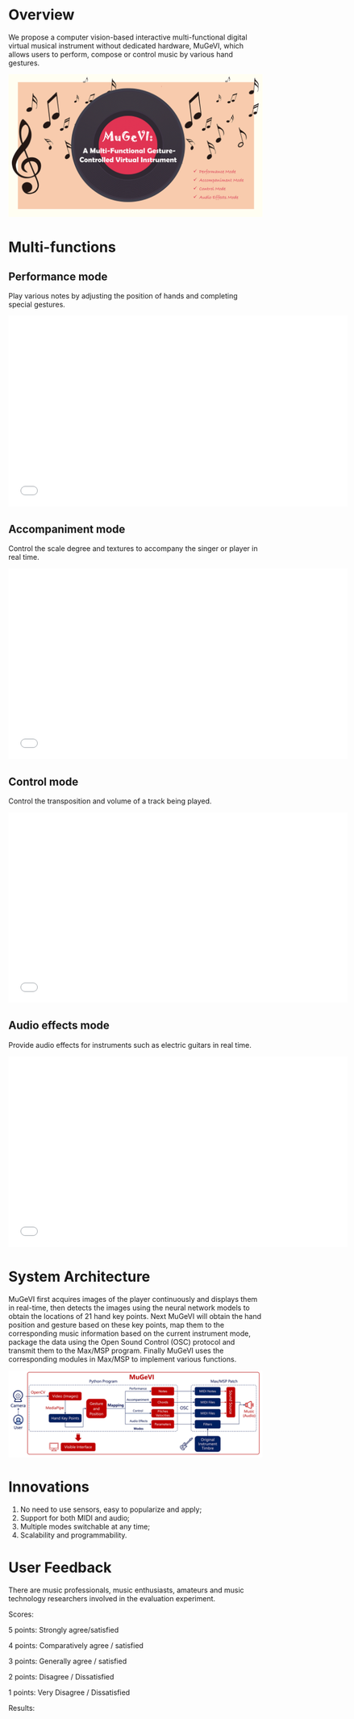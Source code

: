 # Overview
We propose a computer vision-based interactive multi-functional digital virtual musical instrument without dedicated hardware, MuGeVI, which allows users to perform, compose or control music by various hand gestures.

<img src="https://github.com/Yewlife/MuGeVI/blob/main/pictures/overall_cover.png?raw=true" />

# Multi-functions
## Performance mode
Play various notes by adjusting the position of hands and completing special gestures.

<iframe height=378 width=672 src="//player.bilibili.com/player.html?bvid=BV1UL41127Vd&page=1&autoplay=0" scrolling="no" border="0" frameborder="no" framespacing="0" allowfullscreen="true"> </iframe>

## Accompaniment mode
Control the scale degree and textures to accompany the singer or player in real time.

<iframe height=378 width=672 src="//player.bilibili.com/player.html?aid=442363495&bvid=BV1UL41127Vd&cid=1089058381&page=2&autoplay=0" scrolling="no" border="0" frameborder="no" framespacing="0" allowfullscreen="true"> </iframe>

## Control mode
Control the transposition and volume of a track being played.

<iframe height=378 width=672 src="//player.bilibili.com/player.html?aid=442363495&bvid=BV1UL41127Vd&cid=1089059387&page=3&autoplay=0" scrolling="no" border="0" frameborder="no" framespacing="0" allowfullscreen="true"> </iframe>

## Audio effects mode
Provide audio effects for instruments such as electric guitars in real time.

<iframe height=378 width=672 src="//player.bilibili.com/player.html?aid=442363495&bvid=BV1UL41127Vd&cid=1089060365&page=4&autoplay=0" scrolling="no" border="0" frameborder="no" framespacing="0" allowfullscreen="true"> </iframe>

# System Architecture
MuGeVI first acquires images of the player continuously and displays them in real-time, then detects the images using the neural network models to obtain the locations of 21 hand key points. Next MuGeVI will obtain the hand position and gesture based on these key points, map them to the corresponding music information based on the current instrument mode, package the data using the Open Sound Control (OSC) protocol and transmit them to the Max/MSP program. Finally MuGeVI uses the corresponding modules in Max/MSP to implement various functions.

<img src="https://github.com/Yewlife/MuGeVI/blob/main/pictures/system_architecture.png?raw=true">

# Innovations
1. No need to use sensors, easy to popularize and apply;
2. Support for both MIDI and audio;
3. Multiple modes switchable at any time;
4. Scalability and programmability.

# User Feedback
There are music professionals, music enthusiasts, amateurs and music technology researchers involved in the evaluation experiment.

Scores:

5 points: Strongly agree/satisfied  

4 points: Comparatively  agree / satisfied 

3 points: Generally agree / satisfied 

2 points: Disagree / Dissatisfied 

1 points: Very Disagree / Dissatisfied

Results:
